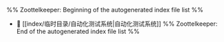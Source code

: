 %% Zoottelkeeper: Beginning of the autogenerated index file list  %%
- 📄 [[index/临时目录/自动化测试系统|自动化测试系统]]
%% Zoottelkeeper: End of the autogenerated index file list  %%
